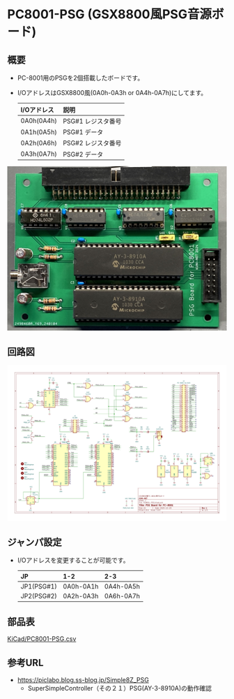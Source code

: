 # PC8001-PSG (GSX8800風PSG音源ボード)

## 概要

* PC-8001用のPSGを2個搭載したボードです。
* I/OアドレスはGSX8800風(0A0h-0A3h or 0A4h-0A7h)にしてます。

  |I/Oアドレス|説明|
  |:--|:--|
  |0A0h(0A4h)|PSG#1 レジスタ番号|
  |0A1h(0A5h)|PSG#1 データ|
  |0A2h(0A6h)|PSG#2 レジスタ番号|
  |0A3h(0A7h)|PSG#2 データ|

![](image/PC8001-PSG-BOARD.jpg)

## 回路図

![image](image/PC8001-PSG.jpg)

## ジャンパ設定

* I/Oアドレスを変更することが可能です。

  |JP|1-2|2-3|
  |:--|:--|:--|
  |JP1(PSG#1)|0A0h-0A1h|0A4h-0A5h|
  |JP2(PSG#2)|0A2h-0A3h|0A6h-0A7h|

## 部品表

[KiCad/PC8001-PSG.csv](KiCad/PC8001-PSG.csv)

## 参考URL

* https://piclabo.blog.ss-blog.jp/Simple8Z_PSG
  * SuperSimpleController（その２１）PSG(AY-3-8910A)の動作確認

